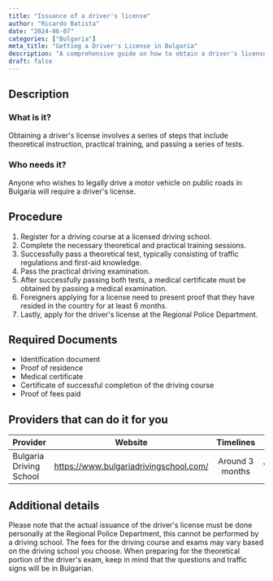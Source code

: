 ```yaml
---
title: "Issuance of a driver's license"
author: "Ricardo Batista"
date: "2024-06-07"
categories: ["Bulgaria"]
meta_title: "Getting a Driver's License in Bulgaria"
description: "A comprehensive guide on how to obtain a driver's license in Bulgaria"
draft: false
---
```


## Description
### What is it?
Obtaining a driver's license involves a series of steps that include theoretical instruction, practical training, and passing a series of tests. 

### Who needs it?
Anyone who wishes to legally drive a motor vehicle on public roads in Bulgaria will require a driver's license. 

## Procedure

1. Register for a driving course at a licensed driving school.
2. Complete the necessary theoretical and practical training sessions. 
3. Successfully pass a theoretical test, typically consisting of traffic regulations and first-aid knowledge.
4. Pass the practical driving examination.
5. After successfully passing both tests, a medical certificate must be obtained by passing a medical examination.
6. Foreigners applying for a license need to present proof that they have resided in the country for at least 6 months.
7. Lastly, apply for the driver's license at the Regional Police Department. 

## Required Documents

- Identification document
- Proof of residence
- Medical certificate
- Certificate of successful completion of the driving course
- Proof of fees paid

## Providers that can do it for you

| Provider        |     Website     |     Timelines    |       Cost      |
| --------------- | --------------- |  :-------------: | :-------------: |
| Bulgaria Driving School      |  https://www.bulgariadrivingschool.com/       |  Around 3 months       |          Varied      |

## Additional details

Please note that the actual issuance of the driver's license must be done personally at the Regional Police Department, this cannot be performed by a driving school. The fees for the driving course and exams may vary based on the driving school you choose. When preparing for the theoretical portion of the driver's exam, keep in mind that the questions and traffic signs will be in Bulgarian.